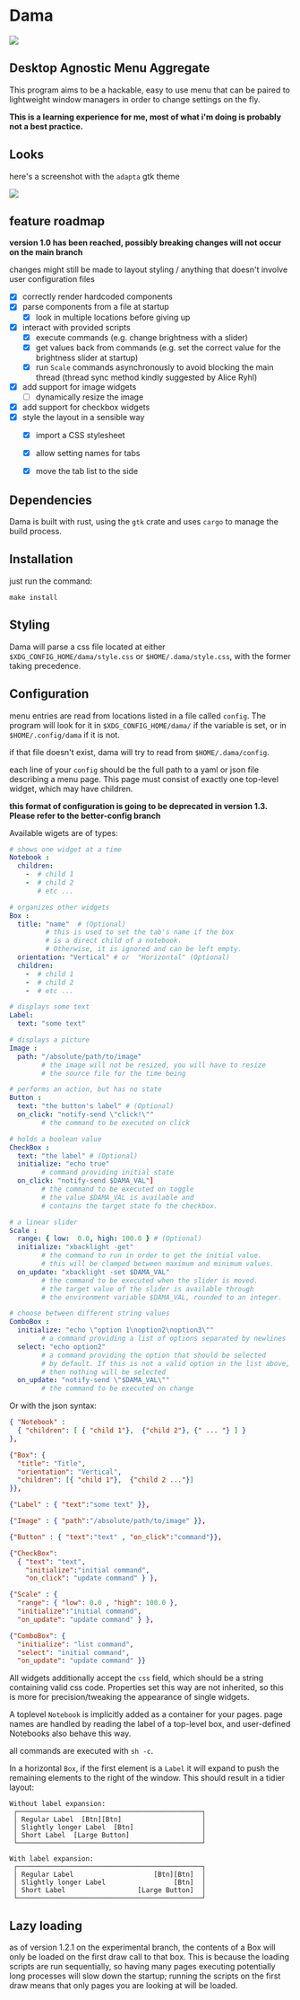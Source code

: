 # Dama
![](assets/icon2.png)

## Desktop Agnostic Menu Aggregate

This program aims to be a hackable, easy to use menu that can be paired to 
lightweight window managers in order to change settings on the fly.

**This is a learning experience for me, most of what i'm doing is probably not a best practice.**

## Looks

here's a screenshot with the `adapta` gtk theme

![](assets/screenshot.png)

## feature roadmap

**version 1.0 has been reached, possibly breaking changes will not occur on the main branch**

changes might still be made to layout styling / anything that doesn't involve user configuration files

- [x] correctly render hardcoded components
- [x] parse components from a file at startup
  - [x] look in multiple locations before giving up
- [X] interact with provided scripts
  - [x] execute commands (e.g. change brightness with a slider)
  - [X] get values back from commands (e.g. set the correct value for the brightness slider at startup)
  - [X] run `Scale` commands asynchronously to avoid blocking the main thread 
    (thread sync method kindly suggested by Alice Ryhl)
- [x] add support for image widgets
  - [ ] dynamically resize the image
- [x] add support for checkbox widgets
- [x] style the layout in a sensible way
  - [x] import a CSS stylesheet
  - [x] allow setting names for tabs
  - [x] move the tab list to the side


## Dependencies

Dama is built with rust, using the `gtk` crate and uses `cargo` to manage the build process.

## Installation


just run the command:
```
make install
```

## Styling

Dama will parse a css file located at either `$XDG_CONFIG_HOME/dama/style.css` or `$HOME/.dama/style.css`, 
with the former taking precedence.

## Configuration

menu entries are read from locations listed in a file called `config`.
The program will look for it in `$XDG_CONFIG_HOME/dama/` 
if the variable is set, or in `$HOME/.config/dama` if it is not.

if that file doesn't exist, dama will try to read from `$HOME/.dama/config`.

each line of your `config` should be the full path to a yaml or json file describing a menu page.
This page must consist of exactly one top-level widget, which may have children.

**this format of configuration is going to be deprecated in version 1.3. Please refer to the better-config branch**


Available wigets are of types:

```yaml
# shows one widget at a time
Notebook :
  children:
    -  # child 1
    -  # child 2
       # etc ... 

# organizes other widgets
Box : 
  title: "name"  # (Optional)
         # this is used to set the tab's name if the box 
         # is a direct child of a notebook.
         # Otherwise, it is ignored and can be left empty.
  orientation: "Vertical" # or  "Horizontal" (Optional)
  children:
    -  # child 1
    -  # child 2
    -  # etc ... 

# displays some text
Label:
  text: "some text"

# displays a picture
Image : 
  path: "/absolute/path/to/image"
        # the image will not be resized, you will have to resize 
        # the source file for the time being

# performs an action, but has no state
Button : 
  text: "the button's label" # (Optional)
  on_click: "notify-send \"click!\""
        # the command to be executed on click 

# holds a boolean value
CheckBox : 
  text: "the label" # (Optional)
  initialize: "echo true"
        # command providing initial state
  on_click: "notify-send $DAMA_VAL"]
        # the command to be executed on toggle
        # the value $DAMA_VAL is available and
        # contains the target state fo the checkbox.

# a linear slider
Scale : 
  range: { low:  0.0, high: 100.0 } # (Optional)
  initialize: "xbacklight -get"
        # the command to run in order to get the initial value.
        # this will be clamped between maximum and minimum values.
  on_update: "xbacklight -set $DAMA_VAL"
        # the command to be executed when the slider is moved.
        # the target value of the slider is available through                              
        # the environment variable $DAMA_VAL, rounded to an integer.

# choose between different string values
ComboBox :
  initialize: "echo \"option 1\noption2\noption3\""
        # a command providing a list of options separated by newlines
  select: "echo option2"
        # a command providing the option that should be selected 
        # by default. If this is not a valid option in the list above, 
        # then nothing will be selected
  on_update: "notify-send \"$DAMA_VAL\""
        # the command to be executed on change
```

Or with the json syntax:

```json
{ "Notebook" : 
  { "children": [ { "child 1"},  {"child 2"}, {" ... "} ] }
},

{"Box": { 
  "title": "Title",
  "orientation": "Vertical",
  "children": [{ "child 1"},  {"child 2 ..."}] 
}},

{"Label" : { "text":"some text" }},

{"Image" : { "path":"/absolute/path/to/image" }},

{"Button" : { "text":"text" , "on_click":"command"}}, 

{"CheckBox": 
  { "text": "text", 
    "initialize":"initial command", 
    "on_click": "update command" } },

{"Scale" : { 
  "range": { "low": 0.0 , "high": 100.0 }, 
  "initialize":"initial command", 
  "on_update": "update command" } },

{"ComboBox": {
  "initialize": "list command", 
  "select": "initial command", 
  "on_update": "update command" }}
```

All widgets additionally accept the `css` field, which should be a string containing valid css code.
Properties set this way are not inherited, so this is more for precision/tweaking the appearance of
single widgets.

A toplevel `Notebook` is implicitly added as a container for your pages. page names are handled
by reading the label of a top-level box, and user-defined Notebooks also behave this way.

all commands are executed with `sh -c`.

In a horizontal `Box`, if the first element is a `Label` it will expand to push
the remaining elements to the right of the window. This should result in a tidier layout:



```
Without label expansion:
 ┌──────────────────────────────────────────────┐
 │ Regular Label  [Btn][Btn]                    │ 
 │ Slightly longer Label  [Btn]                 │ 
 │ Short Label  [Large Button]                  │
 └──────────────────────────────────────────────┘

With label expansion:
 ┌──────────────────────────────────────────────┐
 │ Regular Label                    [Btn][Btn]  │
 │ Slightly longer Label                 [Btn]  │ 
 │ Short Label                  [Large Button]  │
 └──────────────────────────────────────────────┘
```

## Lazy loading

as of version 1.2.1 on the experimental branch, the contents of a Box will only be loaded on the first
draw call to that box. This is because the loading scripts are run sequentially, so having many pages
executing potentially long processes will slow down the startup; running the scripts on the first draw 
means that only pages you are looking at will be loaded.



